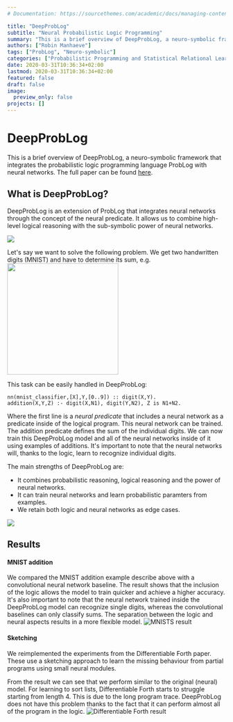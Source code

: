 ```yaml
---
# Documentation: https://sourcethemes.com/academic/docs/managing-content/

title: "DeepProbLog"
subtitle: "Neural Probabilistic Logic Programming"
summary: "This is a brief overview of DeepProbLog, a neuro-symbolic framework that integrates the probabilistic logic programming language ProbLog with neural networks."
authors: ["Robin Manhaeve"]
tags: ["ProbLog", "Neuro-symbolic"]
categories: ["Probabilistic Programming and Statistical Relational Learning"]
date: 2020-03-31T10:36:34+02:00
lastmod: 2020-03-31T10:36:34+02:00
featured: false
draft: false
image:
  preview_only: false
projects: []
---
```


# DeepProbLog

This is a brief overview of DeepProbLog, a neuro-symbolic framework that integrates the probabilistic logic programming language ProbLog with neural networks.
The full paper can be found [here](https://arxiv.org/abs/1907.08194).



## What is DeepProbLog?

DeepProbLog is an extension of ProbLog that integrates neural networks through the concept of the neural predicate. It allows us to combine high-level logical reasoning with the sub-symbolic power of neural networks.

![](dpl.svg)

Let's say we want to solve the following problem. We get two handwritten digits (MNIST) and have to determine its sum, e.g. <img src="addition.png" width="256">

This task can be easily handled in DeepProbLog:

```
nn(mnist_classifier,[X],Y,[0..9]) :: digit(X,Y).
addition(X,Y,Z) :- digit(X,N1), digit(Y,N2), Z is N1+N2.
```	
Where the first line is a *neural predicate* that includes a neural network as a predicate inside of the logical program. This neural network can be trained.
The addition predicate defines the sum of the individual digits. We can now train this DeepProbLog model and all of the neural networks inside of it using examples of additions. It's important to note that the neural networks will, thanks to the logic, learn to recognize individual digits.


The main strengths of DeepProbLog are:

- It combines probabilistic reasoning, logical reasoning and the power of neural networks.
- It can train neural networks and learn probabilistic paramters from examples.
- We retain both logic and neural networks as edge cases.


![](pipeline.png)

## Results

#### MNIST addition

We compared the MNIST addition example describe above with a convolutional neural network baseline.
The result shows that the inclusion of the logic allows the model to train quicker and achieve a higher accuracy. It's also important to note that the neural network trained inside the DeepProbLog model can recognize single digits, whereas the convolutional baselines can only classify sums. The separation between the logic and neural aspects results in a more flexible model.
![MNISTS result](mnist.png)

#### Sketching

We reimplemented the experiments from the Differentiable Forth paper. These use a sketching approach to learn the missing behaviour from partial programs using small neural modules.

From the result we can see that we perform similar to the original (neural) model. For learning to sort lists, Differentiable Forth starts to struggle starting from length 4. This is due to the long program trace. DeepProbLog does not have this problem thanks to the fact that it can perform almost all of the program in the logic.
![Differentiable Forth result](d4.png)
